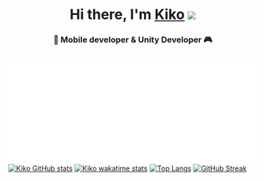 <h1 align="center">Hi there, I'm <a href="https://kwork.ru/user/badkiko" target="_blank">Kiko</a> 
<img src="https://github.com/blackcater/blackcater/raw/main/images/Hi.gif" height="32"/></h1>
<h3 align="center">📱 Mobile developer & Unity Developer 🎮</h3>

<div style="float: left;">
 <br>
  <img src="header.svg" width="100%" height="200" alt="This is Kiko!">
 <br>
</div>



[![Kiko GitHub stats](https://github-readme-stats.vercel.app/api?username=badkiko&hide_border=true&border_radius=16&theme=vue-dark&show_icons=true)](https://github.com/anuraghazra/github-readme-stats)
[![Kiko wakatime stats](https://github-readme-stats.vercel.app/api/wakatime?username=@kiko&layout=compact&hide_border=true&border_radius=16&theme=vue-dark&show_icons=true)](https://github.com/anuraghazra/github-readme-stats)
[![Top Langs](https://github-readme-stats.vercel.app/api/top-langs/?username=badkiko&hide_border=true&border_radius=16&theme=vue-dark&show_icons=true&layout=compact)](https://github.com/anuraghazra/github-readme-stats)
[![GitHub Streak](http://github-readme-streak-stats.herokuapp.com?user=BadKiko&theme=vue-dark&hide_border=true&border_radius=16)](https://git.io/streak-stats)
